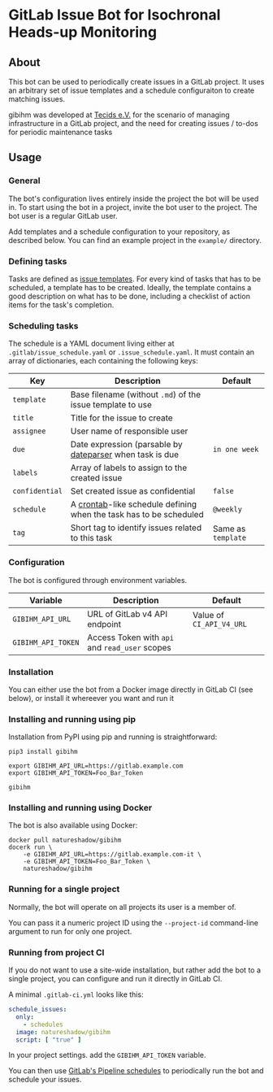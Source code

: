 # GitLab Issue Bot for Isochronal Heads-up Monitoring

## About

This bot can be used to periodically create issues in a GitLab project.
It uses an arbitrary set of issue templates and a schedule configuraiton
to create matching issues.

gibihm was developed at [Tecids e.V.](https://www.teckids.org) for
the scenario of managing infrastructure in a GitLab project, and
the need for creating issues / to-dos for periodic maintenance tasks

## Usage

### General

The bot's configuration lives entirely inside the project the bot
will be used in. To start using the bot in a project, invite
the bot user to the project. The bot user is a regular GitLab user.

Add templates and a schedule configuration to your repository, as described
below. You can find an example project in the `example/` directory.

### Defining tasks

Tasks are defined as
[issue templates](https://docs.gitlab.com/ee/user/project/description_templates.html).
For every kind of tasks that has to be scheduled, a template has to be created.
Ideally, the template contains a good description on what has to be done,
including a checklist of action items for the task's completion.

### Scheduling tasks

The schedule is a YAML document living either at `.gitlab/issue_schedule.yaml`
or `.issue_schedule.yaml`. It must contain an array of dictionaries, each
containing the following keys:

| Key        | Description                           | Default |
|------------|---------------------------------------|---------|
| `template` | Base filename (without `.md`) of the issue template to use |         |
| `title`    | Title for the issue to create         |         |
| `assignee` | User name of responsible user         |         |
| `due`      | Date expression (parsable by [dateparser](https://github.com/scrapinghub/dateparser) when task is due | `in one week` |
| `labels`   | Array of labels to assign to the created issue |    |
| `confidential` | Set created issue as confidential | `false` |
| `schedule` | A [crontab](https://linux.die.net/man/5/crontab)-like schedule defining when the task has to be scheduled | `@weekly`  |
| `tag`      | Short tag to identify issues related to this task | Same as `template` |

### Configuration

The bot is configured through environment variables.

| Variable  | Description  | Default  |
|---|---|---|
| `GIBIHM_API_URL`  | URL of GitLab v4 API endpoint  | Value of `CI_API_V4_URL`  |
| `GIBIHM_API_TOKEN`  | Access Token with `api` and `read_user` scopes  |   |

### Installation

You can either use the bot from a Docker image directly in GitLab CI (see below),
or install it whereever you want and run it

### Installing and running using pip

Installation from PyPI using pip and running is straightforward:

```shell
pip3 install gibihm

export GIBIHM_API_URL=https://gitlab.example.com
export GIBIHM_API_TOKEN=Foo_Bar_Token

gibihm
```

### Installing and running using Docker

The bot is also available using Docker:

```shell
docker pull natureshadow/gibihm
docerk run \
    -e GIBIHM_API_URL=https://gitlab.example.com-it \
	-e GIBIHM_API_TOKEN=Foo_Bar_Token \
	natureshadow/gibihm 
```

### Running for a single project

Normally, the bot will operate on all projects its user is a member of.

You can pass it a numeric project ID using the `--project-id` command-line
argument to run for only one project.

### Running from project CI

If you do not want to use a site-wide installation, but rather add the
bot to a single project, you can configure and run it directly in GitLab CI.

A minimal `.gitlab-ci.yml` looks like this:

```yaml
schedule_issues:
  only:
    - schedules
  image: natureshadow/gibihm
  script: [ "true" ]
```

In your project settings. add the `GIBIHM_API_TOKEN` variable.

You can then use
[GitLab's Pipeline schedules](https://docs.gitlab.com/ee/ci/pipelines/schedules.html)
to periodically run the bot and schedule your issues.
